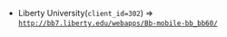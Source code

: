 - Liberty University(`client_id=302`) => [`http://bb7.liberty.edu/webapps/Bb-mobile-bb_bb60/`](http://bb7.liberty.edu/webapps/Bb-mobile-bb_bb60/)
